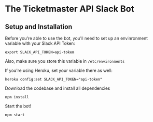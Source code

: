 # The Ticketmaster API Slack Bot


## Setup and Installation

Before you're able to use the bot, you'll need to set up an envinronment variable with your Slack API Token:

```bashp
export SLACK_API_TOKEN=api-token
```

Also, make sure you store this variable in `/etc/environments`

If you're using Heroku, set your variable there as well:

```bashp
heroku config:set SLACK_API_TOKEN="api-token"
```

Download the codebase and install all dependencies

```bashp
npm install
```

Start the bot!

```bashp
npm start
```


